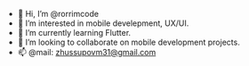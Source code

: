 - 👋 Hi, I’m @rorrimcode
- 👀 I’m interested in mobile develepment, UX/UI.
- 🌱 I’m currently learning Flutter.
- 💞️ I’m looking to collaborate on mobile development projects.
- 📫 @mail: zhussupovm31@gmail.com

<!---
rorrimcode/rorrimcode is a ✨ special ✨ repository because its `README.md` (this file) appears on your GitHub profile.
You can click the Preview link to take a look at your changes.
--->
